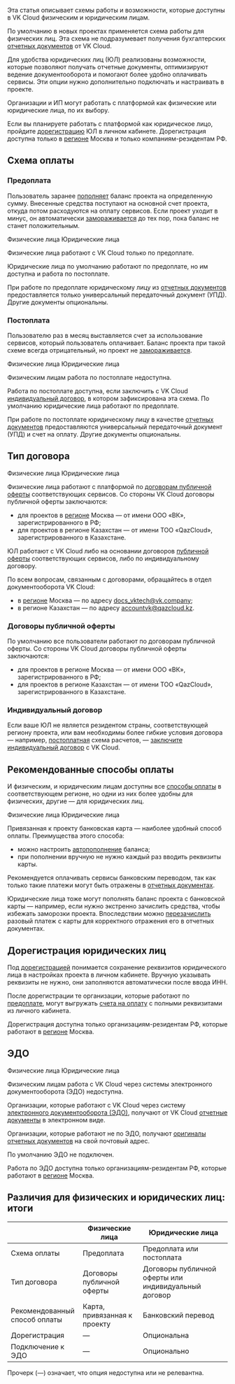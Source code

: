Эта статья описывает схемы работы и возможности, которые доступны в VK Cloud физическим и юридическим лицам.

По умолчанию в новых проектах применяется схема работы для физических лиц. Эта схема не подразумевает получения бухгалтерских [отчетных документов](../../concepts/report#yuridicheskie_lica) от VK Cloud.

Для удобства юридических лиц (ЮЛ) реализованы возможности, которые позволяют получать отчетные документы, оптимизируют ведение документооборота и помогают более удобно оплачивать сервисы. Эти опции нужно дополнительно подключать и настраивать в проекте.

Организации и ИП могут работать с платформой как физические или юридические лица, по их выбору.

<info>

Если вы планируете работать с платформой как юридическое лицо, пройдите [дорегистрацию](#doregistraciya_yuridicheskih_lic) ЮЛ в личном кабинете. Дорегистрация доступна только в [регионе](/ru/base/account/concepts/regions) Москва и только компаниям-резидентам РФ.

</info>

## Схема оплаты

### Предоплата

Пользователь заранее [пополняет](../../operations/payment#vnesenie_sredstv) баланс проекта на определенную сумму. Внесенные средства поступают на основной счет проекта, откуда потом расходуются на оплату сервисов. Если проект уходит в минус, он автоматически [замораживается](/ru/base/account/concepts/projects#avtomaticheskaya_zamorozka_proekta) до тех пор, пока баланс не станет положительным.

<tabs>
<tablist>
<tab>Физические лица</tab>
<tab>Юридические лица</tab>
</tablist>
<tabpanel>

Физические лица работают с VK Cloud только по предоплате.

</tabpanel>
<tabpanel>

Юридические лица по умолчанию работают по предоплате, но им доступна и работа по постоплате.

При работе по предоплате юридическому лицу из [отчетных документов](../../concepts/report#yuridicheskie_lica) предоставляется только универсальный передаточный документ (УПД). Другие документы опциональны.

</tabpanel>
</tabs>

### Постоплата

Пользователю раз в месяц выставляется счет за использование сервисов, который пользователь оплачивает. Баланс проекта при такой схеме всегда отрицательный, но проект не [замораживается](/ru/base/account/concepts/projects#avtomaticheskaya_zamorozka_proekta).

<tabs>
<tablist>
<tab>Физические лица</tab>
<tab>Юридические лица</tab>
</tablist>
<tabpanel>

Физическим лицам работа по постоплате недоступна.

</tabpanel>
<tabpanel>

Работа по постоплате доступна, если заключить с VK Cloud [индивидуальный договор](#tip_dogovora), в котором зафиксирована эта схема. По умолчанию юридические лица работают по предоплате.

При работе по постоплате юридическому лицу в качестве [отчетных документов](../../concepts/report#yuridicheskie_lica) предоставляются универсальный передаточный документ (УПД) и счет на оплату. Другие документы опциональны.

</tabpanel>
</tabs>

## Тип договора

<tabs>
<tablist>
<tab>Физические лица</tab>
<tab>Юридические лица</tab>
</tablist>
<tabpanel>

Физические лица работают с платформой по [договорам публичной оферты](/ru/additionals/start/legal) соответствующих сервисов. Со стороны VK Cloud договоры публичной оферты заключаются:

- для проектов в [регионе](/ru/base/account/concepts/regions) Москва — от имени ООО «ВК», зарегистрированного в РФ;
- для проектов в регионе Казахстан — от имени ТОО «QazCloud», зарегистрированного в Казахстане.

</tabpanel>
<tabpanel>

ЮЛ работают с VK Cloud либо на основании договоров [публичной оферты](/ru/additionals/start/legal/) соответствующих сервисов, либо по индивидуальному договору.

По всем вопросам, связанным с договорами, обращайтесь в отдел документооборота VK Cloud:

- в [регионе](/ru/base/account/concepts/regions) Москва — по адресу docs_vktech@vk.company;
- в регионе Казахстан — по адресу accountvk@qazcloud.kz.

### Договоры публичной оферты

По умолчанию все пользователи работают по договорам публичной оферты. Со стороны VK Cloud договоры публичной оферты заключаются:

- для проектов в регионе Москва — от имени ООО «ВК», зарегистрированного в РФ;
- для проектов в регионе Казахстан — от имени ТОО «QazCloud», зарегистрированного в Казахстане.

### Индивидуальный договор

Если ваше ЮЛ не является резидентом страны, соответствующей региону проекта, или вам необходимы более гибкие условия договора — например, [постоплатная](#shema_oplaty) схема расчетов, — [заключите индивидуальный договор](/ru/additionals/billing/operations/corporate#dogovornye_otnosheniya) c VK Cloud.

</tabpanel>
</tabs>

## Рекомендованные способы оплаты

И физическим, и юридическим лицам доступны все [способы оплаты](../../start/payment-methods) в соответствующем регионе, но одни из них более удобны для физических, другие — для юридических лиц.

<tabs>
<tablist>
<tab>Физические лица</tab>
<tab>Юридические лица</tab>
</tablist>
<tabpanel>

Привязанная к проекту банковская карта  — наиболее удобный способ оплаты. Преимущества этого способа:

- можно настроить [автопополнение](../../operations/add-card#nastroit_avtopopolnenie) баланса;
- при пополнении вручную не нужно каждый раз вводить реквизиты карты.

</tabpanel>
<tabpanel>

Рекомендуется оплачивать сервисы банковским переводом, так как только такие платежи могут быть отражены в [отчетных документах](../../concepts/report#elektronnyy_dokumentooborot_edo_76d587b).

<info>

Юридические лица тоже могут пополнять баланс проекта с банковской карты — например, если нужно экстренно зачислить средства, чтобы избежать заморозки проекта. Впоследствии можно [перезачислить](../../qa/qa-corporate#kak_provesti_platezh_s_karty_v_otchetnyh_dokumentah_dlya_yurlica) разовый платеж с карты для корректного отражения его в отчетных документах.

</info>

</tabpanel>
</tabs>

## Дорегистрация юридических лиц

Под [дорегистрацией](/ru/additionals/billing/operations/corporate#rekvizity_organizacii) понимается сохранение реквизитов юридического лица в настройках проекта в личном кабинете. Вручную указывать реквизиты не нужно, они заполняются автоматически после ввода ИНН.

После дорегистрации те организации, которые работают по [предоплате](#shema_oplaty), могут выгружать [счета на оплату](../../operations/bill-generation) с полными реквизитами из личного кабинета.

<info>

Дорегистрация доступна только организациям-резидентам РФ, которые работают в [регионе](/ru/base/account/concepts/regions) Москва.

</info>

## ЭДО

<tabs>
<tablist>
<tab>Физические лица</tab>
<tab>Юридические лица</tab>
</tablist>
<tabpanel>

Физическим лицам работа с VK Cloud через системы электронного документооборота (ЭДО) недоступна.

</tabpanel>
<tabpanel>

Организации, которые работают с VK Cloud через систему [электронного документооборота (ЭДО)](../../concepts/report#elektronnyy_dokumentooborot_edo_76d587b), получают от VK Cloud [отчетные документы](../../concepts/report) в электронном виде.

Организации, которые работают не по ЭДО, получают [оригиналы отчетных документов](../../concepts/report#dostavka_originalov_dokumentov_4e41bc83) на свой почтовый адрес.

По умолчанию ЭДО не подключен.

<info>

Работа по ЭДО доступна только организациям-резидентам РФ, которые работают в [регионе](/ru/base/account/concepts/regions) Москва.

</info>

</tabpanel>
</tabs>

## Различия для физических и юридических лиц: итоги

| | Физические лица | Юридические лица |
| -- | -- | -- |
| Схема оплаты | Предоплата | Предоплата или постоплата |
| Тип договора | Договоры публичной оферты | Договоры публичной оферты или индивидуальный договор |
| Рекомендованный<br>способ оплаты | Карта, привязанная к проекту | Банковский перевод |
| Дорегистрация | — | Опциональна |
| Подключение к ЭДО | — | Опционально |

Прочерк (—) означает, что опция недоступна или не релевантна.
